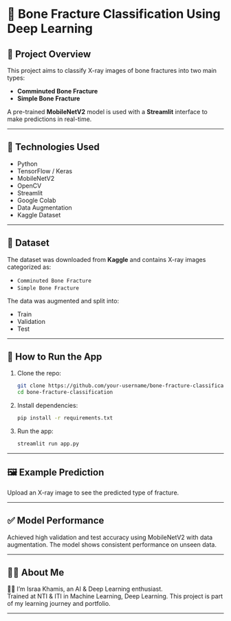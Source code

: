 
# 🦴 Bone Fracture Classification Using Deep Learning

## 📌 Project Overview
This project aims to classify X-ray images of bone fractures into two main types:
- **Comminuted Bone Fracture**
- **Simple Bone Fracture**

A pre-trained **MobileNetV2** model is used with a **Streamlit** interface to make predictions in real-time.

---

## 🧠 Technologies Used
- Python
- TensorFlow / Keras
- MobileNetV2
- OpenCV
- Streamlit
- Google Colab
- Data Augmentation
- Kaggle Dataset

---

## 📂 Dataset
The dataset was downloaded from **Kaggle** and contains X-ray images categorized as:
- `Comminuted Bone Fracture`
- `Simple Bone Fracture`

The data was augmented and split into:
- Train
- Validation
- Test

---

## 🚀 How to Run the App

1. Clone the repo:
   ```bash
   git clone https://github.com/your-username/bone-fracture-classification.git
   cd bone-fracture-classification
   ```

2. Install dependencies:
   ```bash
   pip install -r requirements.txt
   ```

3. Run the app:
   ```bash
   streamlit run app.py
   ```

---

## 🖼️ Example Prediction
Upload an X-ray image to see the predicted type of fracture.

---

## ✅ Model Performance
Achieved high validation and test accuracy using MobileNetV2 with data augmentation. The model shows consistent performance on unseen data.

---

## 🙋‍♀️ About Me
👩‍💻 I’m Israa Khamis, an AI & Deep Learning enthusiast.  
Trained at NTI & ITI in Machine Learning, Deep Learning.
This project is part of my learning journey and portfolio.

---

